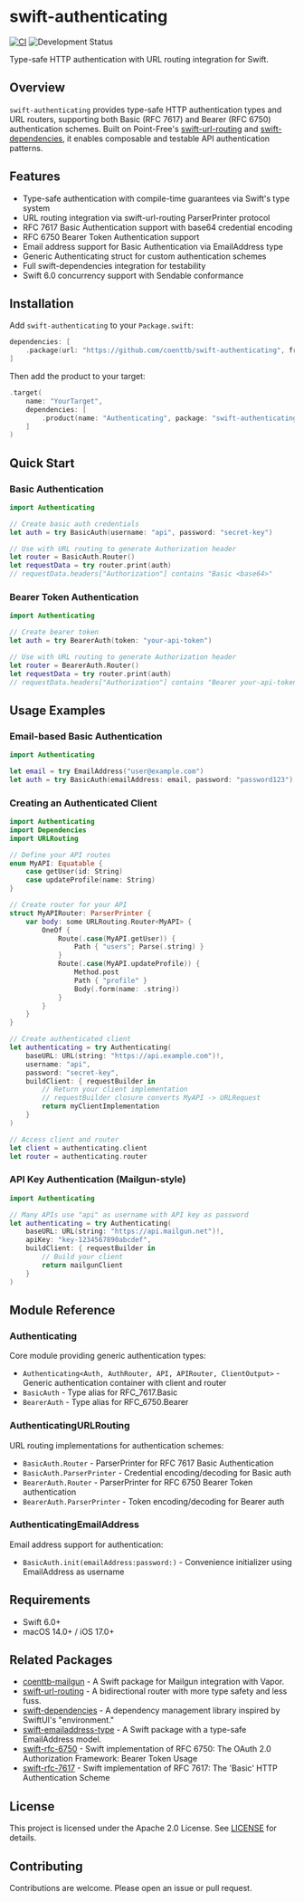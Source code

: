 # swift-authenticating

[![CI](https://github.com/coenttb/swift-authenticating/workflows/CI/badge.svg)](https://github.com/coenttb/swift-authenticating/actions/workflows/ci.yml)
![Development Status](https://img.shields.io/badge/status-active--development-blue.svg)

Type-safe HTTP authentication with URL routing integration for Swift.

## Overview

`swift-authenticating` provides type-safe HTTP authentication types and URL routers, supporting both Basic (RFC 7617) and Bearer (RFC 6750) authentication schemes. Built on Point-Free's [swift-url-routing](https://github.com/pointfreeco/swift-url-routing) and [swift-dependencies](https://github.com/pointfreeco/swift-dependencies), it enables composable and testable API authentication patterns.

## Features

- Type-safe authentication with compile-time guarantees via Swift's type system
- URL routing integration via swift-url-routing ParserPrinter protocol
- RFC 7617 Basic Authentication support with base64 credential encoding
- RFC 6750 Bearer Token Authentication support
- Email address support for Basic Authentication via EmailAddress type
- Generic Authenticating struct for custom authentication schemes
- Full swift-dependencies integration for testability
- Swift 6.0 concurrency support with Sendable conformance

## Installation

Add `swift-authenticating` to your `Package.swift`:

```swift
dependencies: [
    .package(url: "https://github.com/coenttb/swift-authenticating", from: "0.0.1")
]
```

Then add the product to your target:

```swift
.target(
    name: "YourTarget",
    dependencies: [
        .product(name: "Authenticating", package: "swift-authenticating")
    ]
)
```

## Quick Start

### Basic Authentication

```swift
import Authenticating

// Create basic auth credentials
let auth = try BasicAuth(username: "api", password: "secret-key")

// Use with URL routing to generate Authorization header
let router = BasicAuth.Router()
let requestData = try router.print(auth)
// requestData.headers["Authorization"] contains "Basic <base64>"
```

### Bearer Token Authentication

```swift
import Authenticating

// Create bearer token
let auth = try BearerAuth(token: "your-api-token")

// Use with URL routing to generate Authorization header
let router = BearerAuth.Router()
let requestData = try router.print(auth)
// requestData.headers["Authorization"] contains "Bearer your-api-token"
```

## Usage Examples

### Email-based Basic Authentication

```swift
import Authenticating

let email = try EmailAddress("user@example.com")
let auth = try BasicAuth(emailAddress: email, password: "password123")
```

### Creating an Authenticated Client

```swift
import Authenticating
import Dependencies
import URLRouting

// Define your API routes
enum MyAPI: Equatable {
    case getUser(id: String)
    case updateProfile(name: String)
}

// Create router for your API
struct MyAPIRouter: ParserPrinter {
    var body: some URLRouting.Router<MyAPI> {
        OneOf {
            Route(.case(MyAPI.getUser)) {
                Path { "users"; Parse(.string) }
            }
            Route(.case(MyAPI.updateProfile)) {
                Method.post
                Path { "profile" }
                Body(.form(name: .string))
            }
        }
    }
}

// Create authenticated client
let authenticating = try Authenticating(
    baseURL: URL(string: "https://api.example.com")!,
    username: "api",
    password: "secret-key",
    buildClient: { requestBuilder in
        // Return your client implementation
        // requestBuilder closure converts MyAPI -> URLRequest
        return myClientImplementation
    }
)

// Access client and router
let client = authenticating.client
let router = authenticating.router
```

### API Key Authentication (Mailgun-style)

```swift
import Authenticating

// Many APIs use "api" as username with API key as password
let authenticating = try Authenticating(
    baseURL: URL(string: "https://api.mailgun.net")!,
    apiKey: "key-1234567890abcdef",
    buildClient: { requestBuilder in
        // Build your client
        return mailgunClient
    }
)
```

## Module Reference

### Authenticating

Core module providing generic authentication types:

- `Authenticating<Auth, AuthRouter, API, APIRouter, ClientOutput>` - Generic authentication container with client and router
- `BasicAuth` - Type alias for RFC_7617.Basic
- `BearerAuth` - Type alias for RFC_6750.Bearer

### AuthenticatingURLRouting

URL routing implementations for authentication schemes:

- `BasicAuth.Router` - ParserPrinter for RFC 7617 Basic Authentication
- `BasicAuth.ParserPrinter` - Credential encoding/decoding for Basic auth
- `BearerAuth.Router` - ParserPrinter for RFC 6750 Bearer Token authentication
- `BearerAuth.ParserPrinter` - Token encoding/decoding for Bearer auth

### AuthenticatingEmailAddress

Email address support for authentication:

- `BasicAuth.init(emailAddress:password:)` - Convenience initializer using EmailAddress as username

## Requirements

- Swift 6.0+
- macOS 14.0+ / iOS 17.0+

## Related Packages

- [coenttb-mailgun](https://github.com/coenttb/coenttb-mailgun) - A Swift package for Mailgun integration with Vapor.
- [swift-url-routing](https://github.com/pointfreeco/swift-url-routing) - A bidirectional router with more type safety and less fuss.
- [swift-dependencies](https://github.com/pointfreeco/swift-dependencies) - A dependency management library inspired by SwiftUI's "environment."
- [swift-emailaddress-type](https://github.com/coenttb/swift-emailaddress-type) - A Swift package with a type-safe EmailAddress model.
- [swift-rfc-6750](https://github.com/swift-web-standards/swift-rfc-6750) - Swift implementation of RFC 6750: The OAuth 2.0 Authorization Framework: Bearer Token Usage
- [swift-rfc-7617](https://github.com/swift-web-standards/swift-rfc-7617) - Swift implementation of RFC 7617: The 'Basic' HTTP Authentication Scheme

## License

This project is licensed under the Apache 2.0 License. See [LICENSE](LICENSE) for details.

## Contributing

Contributions are welcome. Please open an issue or pull request.
